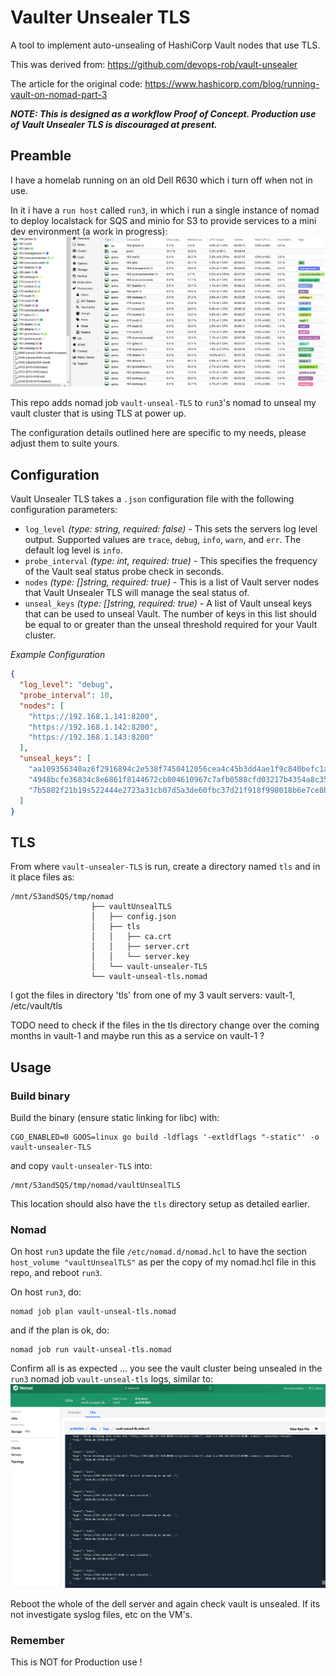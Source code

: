 # Vaulter Unsealer TLS

A tool to implement auto-unsealing of HashiCorp Vault nodes that use TLS.

This was derived from: https://github.com/devops-rob/vault-unsealer

The article for the original code: https://www.hashicorp.com/blog/running-vault-on-nomad-part-3

_**NOTE: This is designed as a workflow Proof of Concept. Production use of Vault Unsealer TLS is discouraged at present.**_

## Preamble

I have a homelab running on an old Dell R630 which i turn off when not in use.

In it i have a `run host` called `run3`, in which i run a single instance of nomad to deploy localstack for SQS and minio for S3 to provide services to a mini dev environment (a work in progress):
![run3 homelab](run3-homelab.PNG)

This repo adds nomad job `vault-unseal-TLS` to `run3`'s nomad to unseal my vault cluster that is using TLS at power up.

The configuration details outlined here are specific to my needs, please adjust them to suite yours.

## Configuration

Vault Unsealer TLS takes a `.json` configuration file with the following configuration parameters:

- `log_level` _(type: string, required: false)_ - This sets the servers log level output. Supported values are `trace`, `debug`, `info`, `warn`, and `err`. The default log level is `info`.
- `probe_interval` _(type: int, required: true)_ - This specifies the frequency of the Vault seal status probe check in seconds.
- `nodes` _(type: []string, required: true)_ - This is a list of Vault server nodes that Vault Unsealer TLS will manage the seal status of.
- `unseal_keys` _(type: []string, required: true)_ - A list of Vault unseal keys that can be used to unseal Vault. The number of keys in this list should be equal to or greater than the unseal threshold required for your Vault cluster.

_*Example Configuration*_

```json
{
  "log_level": "debug",
  "probe_interval": 10,
  "nodes": [
    "https://192.168.1.141:8200",
    "https://192.168.1.142:8200",
    "https://192.168.1.143:8200"
  ],
  "unseal_keys": [
    "aa109356340az6f2916894c2e538f7450412056cea4c45b3dd4ae1f9c840befc1a",
    "4948bcfe36834c8e6861f8144672cb804610967c7afb0588cfd03217b4354a8c35",
    "7b5802f21b19s522444e2723a31cb07d5a3de60fbc37d21f918f998018b6e7ce8b"
  ]
}
```

## TLS

From where `vault-unsealer-TLS` is run, create a directory named `tls` and in it place files as:

```text
/mnt/S3andSQS/tmp/nomad
                  ├── vaultUnsealTLS
                  │   ├── config.json
                  │   ├── tls
                  │   │   ├── ca.crt
                  │   │   ├── server.crt
                  │   │   └── server.key
                  │   └── vault-unsealer-TLS
                  └── vault-unseal-tls.nomad
```

I got the files in directory 'tls' from one of my 3 vault servers: vault-1, /etc/vault/tls

TODO need to check if the files in the tls directory change over the coming months in vault-1 and maybe run this as a service on vault-1 ?

## Usage

### Build binary

Build the binary (ensure static linking for libc) with:

```shell
CGO_ENABLED=0 GOOS=linux go build -ldflags '-extldflags "-static"' -o vault-unsealer-TLS
```

and copy `vault-unsealer-TLS` into:

```text
/mnt/S3andSQS/tmp/nomad/vaultUnsealTLS
```

This location should also have the `tls` directory setup as detailed earlier.

### Nomad

On host `run3` update the file `/etc/nomad.d/nomad.hcl` to have the section `host_volume "vaultUnsealTLS"` as per the copy of my nomad.hcl file in this repo, and reboot `run3`.

On host `run3`, do:

```shell
nomad job plan vault-unseal-tls.nomad 
```

and if the plan is ok, do:

```shell
nomad job run vault-unseal-tls.nomad
```

Confirm all is as expected ... you see the vault cluster being unsealed in the `run3` nomad job `vault-unseal-tls` logs, similar to:
![run3 homelab](run3-nomad-vault-unseal-TLS.PNG)

Reboot the whole of the dell server and again check vault is unsealed. If its not investigate syslog files, etc on the VM's.

### Remember

This is NOT for Production use !
